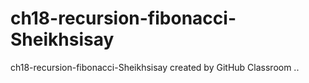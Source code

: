 # ch18-recursion-fibonacci-Sheikhsisay
ch18-recursion-fibonacci-Sheikhsisay created by GitHub Classroom
..
